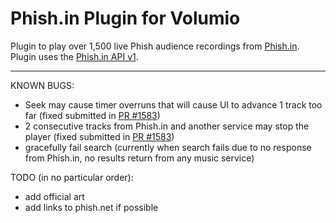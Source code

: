 # Phish.in Plugin for Volumio

Plugin to play over 1,500 live Phish audience recordings from [Phish.in](http://phish.in).  Plugin uses the [Phish.in API v1](http://phish.in/api-docs).

---

KNOWN BUGS:
- Seek may cause timer overruns that will cause UI to advance 1 track too far (fixed submitted in [PR #1583](https://github.com/volumio/Volumio2/pull/1583))
- 2 consecutive tracks from Phish.in and another service may stop the player  (fixed submitted in [PR #1583](https://github.com/volumio/Volumio2/pull/1583))
- gracefully fail search (currently when search fails due to no response from Phish.in, no results return from any music service)
 
TODO (in no particular order):
- add official art
- add links to phish.net if possible
